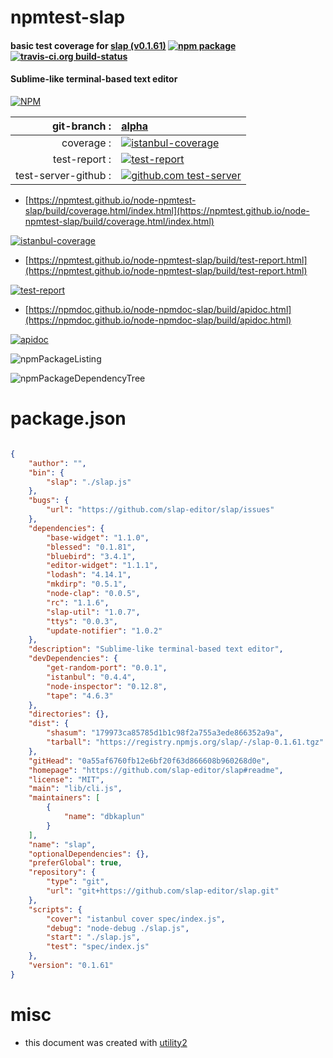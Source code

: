 # npmtest-slap

#### basic test coverage for  [slap (v0.1.61)](https://github.com/slap-editor/slap#readme)  [![npm package](https://img.shields.io/npm/v/npmtest-slap.svg?style=flat-square)](https://www.npmjs.org/package/npmtest-slap) [![travis-ci.org build-status](https://api.travis-ci.org/npmtest/node-npmtest-slap.svg)](https://travis-ci.org/npmtest/node-npmtest-slap)

#### Sublime-like terminal-based text editor

[![NPM](https://nodei.co/npm/slap.png?downloads=true&downloadRank=true&stars=true)](https://www.npmjs.com/package/slap)

| git-branch : | [alpha](https://github.com/npmtest/node-npmtest-slap/tree/alpha)|
|--:|:--|
| coverage : | [![istanbul-coverage](https://npmtest.github.io/node-npmtest-slap/build/coverage.badge.svg)](https://npmtest.github.io/node-npmtest-slap/build/coverage.html/index.html)|
| test-report : | [![test-report](https://npmtest.github.io/node-npmtest-slap/build/test-report.badge.svg)](https://npmtest.github.io/node-npmtest-slap/build/test-report.html)|
| test-server-github : | [![github.com test-server](https://npmtest.github.io/node-npmtest-slap/GitHub-Mark-32px.png)](https://npmtest.github.io/node-npmtest-slap/build/app/index.html) | | build-artifacts : | [![build-artifacts](https://npmtest.github.io/node-npmtest-slap/glyphicons_144_folder_open.png)](https://github.com/npmtest/node-npmtest-slap/tree/gh-pages/build)|

- [https://npmtest.github.io/node-npmtest-slap/build/coverage.html/index.html](https://npmtest.github.io/node-npmtest-slap/build/coverage.html/index.html)

[![istanbul-coverage](https://npmtest.github.io/node-npmtest-slap/build/screenCapture.buildCi.browser.%252Ftmp%252Fbuild%252Fcoverage.lib.html.png)](https://npmtest.github.io/node-npmtest-slap/build/coverage.html/index.html)

- [https://npmtest.github.io/node-npmtest-slap/build/test-report.html](https://npmtest.github.io/node-npmtest-slap/build/test-report.html)

[![test-report](https://npmtest.github.io/node-npmtest-slap/build/screenCapture.buildCi.browser.%252Ftmp%252Fbuild%252Ftest-report.html.png)](https://npmtest.github.io/node-npmtest-slap/build/test-report.html)

- [https://npmdoc.github.io/node-npmdoc-slap/build/apidoc.html](https://npmdoc.github.io/node-npmdoc-slap/build/apidoc.html)

[![apidoc](https://npmdoc.github.io/node-npmdoc-slap/build/screenCapture.buildCi.browser.%252Ftmp%252Fbuild%252Fapidoc.html.png)](https://npmdoc.github.io/node-npmdoc-slap/build/apidoc.html)

![npmPackageListing](https://npmtest.github.io/node-npmtest-slap/build/screenCapture.npmPackageListing.svg)

![npmPackageDependencyTree](https://npmtest.github.io/node-npmtest-slap/build/screenCapture.npmPackageDependencyTree.svg)



# package.json

```json

{
    "author": "",
    "bin": {
        "slap": "./slap.js"
    },
    "bugs": {
        "url": "https://github.com/slap-editor/slap/issues"
    },
    "dependencies": {
        "base-widget": "1.1.0",
        "blessed": "0.1.81",
        "bluebird": "3.4.1",
        "editor-widget": "1.1.1",
        "lodash": "4.14.1",
        "mkdirp": "0.5.1",
        "node-clap": "0.0.5",
        "rc": "1.1.6",
        "slap-util": "1.0.7",
        "ttys": "0.0.3",
        "update-notifier": "1.0.2"
    },
    "description": "Sublime-like terminal-based text editor",
    "devDependencies": {
        "get-random-port": "0.0.1",
        "istanbul": "0.4.4",
        "node-inspector": "0.12.8",
        "tape": "4.6.3"
    },
    "directories": {},
    "dist": {
        "shasum": "179973ca85785d1b1c98f2a755a3ede866352a9a",
        "tarball": "https://registry.npmjs.org/slap/-/slap-0.1.61.tgz"
    },
    "gitHead": "0a55af6760fb12e6bf20f63d866608b960268d0e",
    "homepage": "https://github.com/slap-editor/slap#readme",
    "license": "MIT",
    "main": "lib/cli.js",
    "maintainers": [
        {
            "name": "dbkaplun"
        }
    ],
    "name": "slap",
    "optionalDependencies": {},
    "preferGlobal": true,
    "repository": {
        "type": "git",
        "url": "git+https://github.com/slap-editor/slap.git"
    },
    "scripts": {
        "cover": "istanbul cover spec/index.js",
        "debug": "node-debug ./slap.js",
        "start": "./slap.js",
        "test": "spec/index.js"
    },
    "version": "0.1.61"
}
```



# misc
- this document was created with [utility2](https://github.com/kaizhu256/node-utility2)
